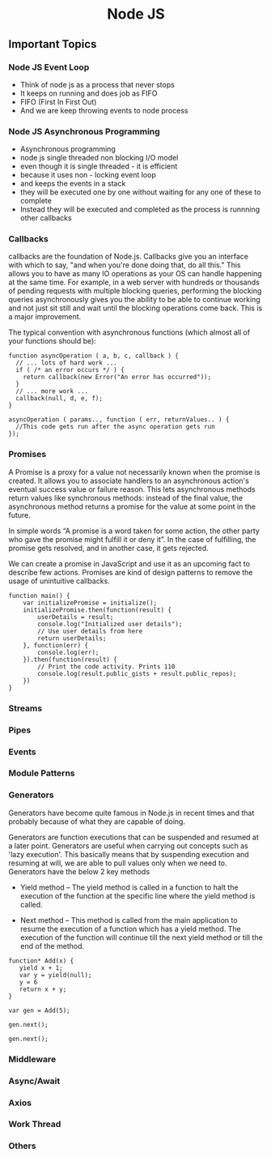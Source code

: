 <h1 align="center">Node JS</h1>

## Important Topics

### Node JS Event Loop

- Think of node js as a process that never stops
- It keeps on running and does job as FIFO
- FIFO (First In First Out)
- And we are keep throwing events to node process

### Node JS Asynchronous Programming

- Asynchronous programming
- node js single threaded non blocking I/O model
- even though it is single threaded - it is efficient
- because it uses non - locking event loop
- and keeps the events in a stack
- they will be executed one by one without waiting for any one of these to complete
- Instead they will be executed and completed as the process is runnning other callbacks

### Callbacks
callbacks are the foundation of Node.js. Callbacks give you an interface with which to say, "and when you're done doing that, do all this." This allows you to have as many IO operations as your OS can handle happening at the same time. For example, in a web server with hundreds or thousands of pending requests with multiple blocking queries, performing the blocking queries asynchronously gives you the ability to be able to continue working and not just sit still and wait until the blocking operations come back. This is a major improvement.

The typical convention with asynchronous functions (which almost all of your functions should be):

```
function asyncOperation ( a, b, c, callback ) {
  // ... lots of hard work ...
  if ( /* an error occurs */ ) {
    return callback(new Error("An error has occurred"));
  }
  // ... more work ...
  callback(null, d, e, f);
}

asyncOperation ( params.., function ( err, returnValues.. ) {
  //This code gets run after the async operation gets run
});
```

### Promises
A Promise is a proxy for a value not necessarily known when the promise is created. It allows you to associate handlers to an asynchronous action's eventual success value or failure reason. This lets asynchronous methods return values like synchronous methods: instead of the final value, the asynchronous method returns a promise for the value at some point in the future.

In simple words “A promise is a word taken for some action, the other party who gave the promise might fulfill it or deny it”. In the case of fulfilling, the promise gets resolved, and in another case, it gets rejected.

We can create a promise in JavaScript and use it as an upcoming fact to describe few actions. Promises are kind of design patterns to remove the usage of unintuitive callbacks.

```
function main() {
    var initializePromise = initialize();
    initializePromise.then(function(result) {
        userDetails = result;
        console.log("Initialized user details");
        // Use user details from here
        return userDetails;
    }, function(err) {
        console.log(err);
    }).then(function(result) {
        // Print the code activity. Prints 110
        console.log(result.public_gists + result.public_repos);
    })
}
```

### Streams

### Pipes

### Events

### Module Patterns

### Generators
Generators have become quite famous in Node.js in recent times and that probably because of what they are capable of doing.

Generators are function executions that can be suspended and resumed at a later point.
Generators are useful when carrying out concepts such as 'lazy execution'. This basically means that by suspending execution and resuming at will, we are able to pull values only when we need to.
Generators have the below 2 key methods

- Yield method – The yield method is called in a function to halt the execution of the function at the specific line where the yield method is called.

- Next method – This method is called from the main application to resume the execution of a function which has a yield method. The execution of the function will continue till the next yield method or till the end of the method.

```
function* Add(x) {
   yield x + 1;
   var y = yield(null);
   y = 6
   return x + y;
}

var gen = Add(5);

gen.next();

gen.next(); 
```

### Middleware

### Async/Await


### Axios

### Work Thread

### Others

### 

